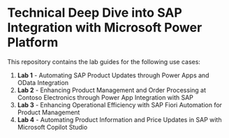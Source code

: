 # Technical Deep Dive into SAP Integration with Microsoft Power Platform

This repository contains the lab guides for the following use cases:

1. **Lab 1** - Automating SAP Product Updates through Power Apps and OData Integration  
2. **Lab 2** - Enhancing Product Management and Order Processing at Contoso Electronics through Power App Integration with SAP  
3. **Lab 3** - Enhancing Operational Efficiency with SAP Fiori Automation for Product Management  
4. **Lab 4** - Automating Product Information and Price Updates in SAP with Microsoft Copilot Studio
